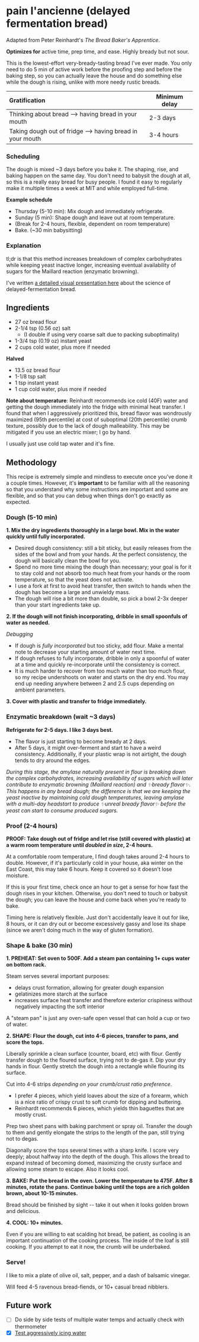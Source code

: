 # pain l'ancienne (delayed fermentation bread)

Adapted from Peter Reinhardt's *The Bread Baker's Apprentice*.

**Optimizes for** active time, prep time, and ease. Highly bready but not sour.

This is the lowest-effort very-bready-tasting bread I've ever made. You only need to do 5 min of active work before the proofing step and before the baking step, so you can actually leave the house and do something else while the dough is rising, unlike with more needy rustic breads.

Gratification | Minimum delay
:--- | ---
Thinking about bread --> having bread in your mouth | 2-3 days
Taking dough out of fridge --> having bread in your mouth | 3-4 hours

### Scheduling

The dough is mixed ~3 days before you bake it. The shaping, rise, and baking happen on the same day. You don't need to babysit the dough at all, so this is a really easy bread for busy people. I found it easy to regularly make it multiple times a week at MIT and while employed full-time.

**Example schedule**
- Thursday (5-10 min): Mix dough and immediately refrigerate.
- Sunday (5 min): Shape dough and leave out at room temperature.
- (Break for 2-4 hours, flexible, dependent on room temperature)
- Bake. (~30 min babysitting)

### Explanation

tl;dr is that this method increases breakdown of complex carbohydrates while keeping yeast inactive longer, increasing eventual availability of sugars for the Maillard reaction (enzymatic browning).

I've written [a detailed visual presentation here](https://docs.google.com/presentation/d/1rHwvIju0Y6v59li60ozArehN2Ak4jTAfD6dlT3CjaIU/edit?usp=sharing) about the science of delayed-fermentation bread.

## Ingredients

+ 27 oz bread flour
+ 2-1/4 tsp (0.56 oz) salt
  + (I double if using very coarse salt due to packing suboptimality)
+ 1-3/4 tsp (0.19 oz) instant yeast
+ 2 cups cold water, plus more if needed

**Halved**
+ 13.5 oz bread flour
+ 1-1/8 tsp salt
+ 1 tsp instant yeast
+ 1 cup cold water, plus more if needed

**Note about temperature**: Reinhardt recommends ice cold (40F) water and getting the dough immediately into the fridge with minimal heat transfer. I found that when I aggressively prioritized this, bread flavor was wondrously maximized (95th percentile) at cost of suboptimal (20th percentile) crumb texture, possibly due to the lack of dough malleability. This may be mitigated if you use an electric mixer; I go by hand.

I usually just use cold tap water and it's fine.

## Methodology

This recipe is extremely simple and mindless to execute once you've done it a couple times. However, it's **important** to be familiar with all the reasoning so that you understand why some instructions are important and some are flexible, and so that you can debug when things don't go exactly as expected.

### Dough (5-10 min)
**1. Mix the dry ingredients thoroughly in a large bowl. Mix in the water quickly until fully incorporated.**

+ Desired dough consistency: still a bit sticky, but easily releases from the sides of the bowl and from your hands. At the perfect consistency, the dough will basically clean the bowl for you.
+ Spend no more time mixing the dough than necessary; your goal is for it to stay cold and not absorb too much heat from your hands or the room temperature, so that the yeast does not activate.
+ I use a fork at first to avoid heat transfer, then switch to hands when the dough has become a large and unwieldy mass.
+ The dough will rise a bit more than double, so pick a bowl 2-3x deeper than your start ingredients take up.

**2. If the dough will not finish incorporating, dribble in small spoonfuls of water as needed.**

*Debugging*
+ If dough is *fully incorporated* but too sticky, add flour. Make a mental note to decrease your starting amount of water next time.
+ If dough refuses to fully incorporate, dribble in only a spoonful of water at a time and quickly re-incorporate until the consistency is correct.
+ It is much harder to recover from too much water than too much flour, so my recipe undershoots on water and starts on the dry end. You may end up needing anywhere between 2 and 2.5 cups depending on ambient parameters.

**3. Cover with plastic and transfer to fridge immediately.**

### Enzymatic breakdown (wait ~3 days)

**Refrigerate for 2-5 days. I like 3 days best.**
  + The flavor is just starting to become bready at 2 days.
  + After 5 days, it might over-ferment and start to have a weird consistency. Additionally, if your plastic wrap is not airtight, the dough tends to dry around the edges.
  
*During this stage, the amylase naturally present in flour is breaking down the complex carbohydrates, increasing availability of sugars which will later contribute to enzymatic browning (Maillard reaction) and ✨bready flavor✨. This happens in any bread dough; the difference is that we are keeping the yeast inactive by maintaining cold dough temperatures, leaving amylase with a multi-day headstart to produce ✨unreal bready flavor✨ before the yeast can start to consume produced sugars.*
  
### Proof (2-4 hours)

**PROOF: Take dough out of fridge and let rise (still covered with plastic) at a warm room temperature until *doubled in size*, 2-4 hours.**

At a comfortable room temperature, I find dough takes around 2-4 hours to double. However, if it's particularly cold in your house, aka winter on the East Coast, this may take 6 hours. Keep it covered so it doesn't lose moisture.

If this is your first time, check once an hour to get a sense for how fast the dough rises in your kitchen. Otherwise, you don't need to touch or babysit the dough; you can leave the house and come back when you're ready to bake.

Timing here is relatively flexible. Just don't accidentally leave it out for like, 8 hours, or it can dry out or become excessively gassy and lose its shape (since we aren't doing much in the way of gluten formation).

### Shape & bake (30 min)

**1. PREHEAT: Set oven to 500F. Add a steam pan containing 1+ cups water on bottom rack.**

Steam serves several important purposes:
  + delays crust formation, allowing for greater dough expansion
  + gelatinizes more starch at the surface
  + increases surface heat transfer and therefore exterior crispiness without negatively impacting the soft interior
  
A "steam pan" is just any oven-safe open vessel that can hold a cup or two of water.

**2. SHAPE: Flour the dough, cut into 4-6 pieces, transfer to pans, and score the tops.**

Liberally sprinkle a clean surface (counter, board, etc) with flour. Gently transfer dough to the floured surface, trying not to de-gas it. Dip your dry hands in flour. Gently stretch the dough into a rectangle while flouring its surface.

Cut into 4-6 strips *depending on your crumb/crust ratio preference*.
  + I prefer 4 pieces, which yield loaves about the size of a forearm, which is a nice ratio of crispy crust to soft crumb for dipping and buttering.
  + Reinhardt recommends 6 pieces, which yields thin baguettes that are mostly crust.

Prep two sheet pans with baking parchment or spray oil. Transfer the dough to them and gently elongate the strips to the length of the pan, still trying not to degas.

Diagonally score the tops several times with a sharp knife. I score very deeply; about halfway into the depth of the dough. This allows the bread to expand instead of becoming domed, maximizing the crusty surface and allowing some steam to escape. Also it looks cool.

**3. BAKE: Put the bread in the oven. Lower the temperature to 475F. After 8 minutes, rotate the pans. Continue baking until the tops are a rich golden brown, about 10-15 minutes.**

Bread should be finished by sight -- take it out when it looks golden brown and delicious.

**4. COOL: 10+ minutes.**

Even if you are willing to eat scalding hot bread, be patient, as cooling is an important continuation of the cooking process. The inside of the loaf is still cooking. If you attempt to eat it now, the crumb will be underbaked.

### Serve!

I like to mix a plate of olive oil, salt, pepper, and a dash of balsamic vinegar.

Will feed 4-5 ravenous bread-fiends, or 10+ casual bread nibblers.

## Future work

- [ ] Do side by side tests of multiple water temps and actually check with thermometer
- [x] [Test aggressively icing water](http://rfeat.tumblr.com/post/157520466846)
